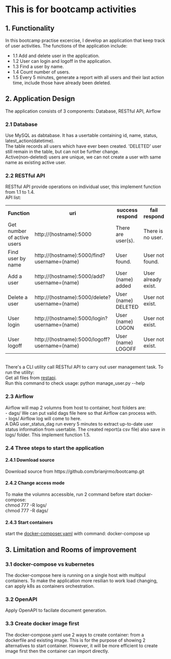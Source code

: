 <h1>This is for bootcamp activities</h1>

<h2>1. Functionality</h2>
In this bootcamp practise excercise, I develop an application that keep track of user activities. The functions of the application include:
<ul>
<li>1.1 Add and delete user in the application.</li>
<li>1.2 User can login and logoff in the application.</li>
<li>1.3 Find a user by name.</li>
<li>1.4 Count number of users.</li>
<li>1.5 Every 5 minutes, generate a report with all users and their last action time, include those have already been deleted.</li>
</ul>

<h2>2. Application Design</h2>
The application consists of 3 components: Database, RESTful API, Airflow
<h3>2.1 Database</h3>
Use MySQL as dabtabase. It has a usertable containing id, name, status, latest_action(datetime).
<br>
The table records all users which have ever been created. 'DELETED' user still remain in the table, but can not be further change.
<br>
Active(non-deleted) users are unique, we can not create a user with same name as existing active user.
<br>
<h3>2.2 RESTful API</h3>
RESTful API provide operations on individual user, this implement function from 1.1 to 1.4.
<br>
API list:
<table>
  <tr>
    <th>Function</th>
    <th>uri</th>
    <th>success respond</th>
    <th>fail respond</th>
  </tr>
  <tr>
    <td>Get number of active users</td>
    <td>http://(hostname):5000</td>
    <td>There are <n> user(s).</td>
    <td>There is no user.</td>
  </tr>
  <tr>
    <td>Find user by name</td>
    <td>http://(hostname):5000/find?username=(name)</td>
    <td>User found.</td>
    <td>User not found.</td>
  </tr>
  <tr>
    <td>Add a user</td>
    <td>http://(hostname):5000/add?username=(name)</td>
    <td>User (name) added</td>
    <td>User already exist.</td>
  </tr>
  <tr>
    <td>Delete a user</td>
    <td>http://(hostname):5000/delete?username=(name)</td>
    <td>User (name) DELETED</td>
    <td>User not exist.</td>
  </tr>
  <tr>
    <td>User login</td>
    <td>http://(hostname):5000/login?username=(name)</td>
    <td>User (name) LOGON</td>
    <td>User not exist.</td>
  </tr>
  <tr>
    <td>User logoff</td>
    <td>http://(hostname):5000/logoff?username=(name)</td>
    <td>User (name) LOGOFF</td>
    <td>User not exist.</td>
  </tr>
</table>
<br>
There's a CLI utility call RESTful API to carry out user management task. To run the utility:
<br>
Get all files from <a href="https://github.com/brianjrmo/bootcamp/tree/main/scripts/restapi">restapi</a>.
<br>
Run this command to check usage: python manage_user.py --help
<br>
<h3>2.3 Airflow</h3>
Airflow will map 2 volumns from host to container, host folders are:
<br>
- dags/ We can put valid dags file here so that Airflow can process with.
<br>
- logs/ Airflow log will come to here. 
<br>
A DAG user_status_dag run every 5 minutes to extract up-to-date user status information from usertable. The created report(a csv file) also save in logs/ folder. This implement function 1.5.

<h3>2.4 Three steps to start the application</h3>
<h4>2.4.1 Download source</h4>
Download source from https://github.com/brianjrmo/bootcamp.git
<h4>2.4.2 Change access mode</h4>
To make the volumns accessible, run 2 command before start docker-compose:
<br>
chmod 777 -R logs/
<br>
chmod 777 -R dags/
<h4>2.4.3 Start containers</h4>
start the <a href="https://github.com/brianjrmo/bootcamp/blob/main/docker-compose.yaml">docker-composer.yaml</a> with command: docker-compose up


<h2>3. Limitation and Rooms of improvement</h2>
<h3>3.1 docker-compose vs kubernetes</h3>
The docker-compose here is running on a single host with multipul containers. To make the application more resilian to work load changing, can apply k8s as containers orchestration.
<h3>3.2 OpenAPI</h3>
Apply OpenAPI to facilate document generation.</h3>
<h3>3.3 Create docker image first</h3>
The docker-compose.yaml use 2 ways to create container: from a dockerfile and existing image. This is for the purpose of showing 2 alternatives to start container. However, it will be more efficient to create image first then the container can import directly.</h3>